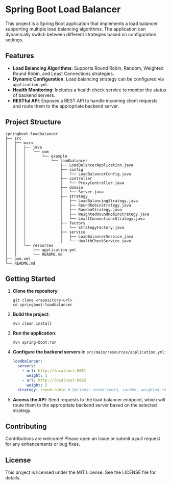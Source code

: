 # Spring Boot Load Balancer

This project is a Spring Boot application that implements a load balancer supporting multiple load balancing algorithms. The application can dynamically switch between different strategies based on configuration settings.

## Features

- **Load Balancing Algorithms**: Supports Round Robin, Random, Weighted Round Robin, and Least Connections strategies.
- **Dynamic Configuration**: Load balancing strategy can be configured via `application.yml`.
- **Health Monitoring**: Includes a health check service to monitor the status of backend servers.
- **RESTful API**: Exposes a REST API to handle incoming client requests and route them to the appropriate backend server.

## Project Structure

```
springboot-loadbalancer
├── src
│   ├── main
│   │   ├── java
│   │   │   └── com
│   │   │       └── example
│   │   │           └── loadbalancer
│   │   │               ├── LoadBalancerApplication.java
│   │   │               ├── config
│   │   │               │   └── LoadBalancerConfig.java
│   │   │               ├── controller
│   │   │               │   └── ProxyController.java
│   │   │               ├── domain
│   │   │               │   └── Server.java
│   │   │               ├── strategy
│   │   │               │   ├── LoadBalancingStrategy.java
│   │   │               │   ├── RoundRobinStrategy.java
│   │   │               │   ├── RandomStrategy.java
│   │   │               │   ├── WeightedRoundRobinStrategy.java
│   │   │               │   └── LeastConnectionsStrategy.java
│   │   │               ├── factory
│   │   │               │   └── StrategyFactory.java
│   │   │               ├── service
│   │   │               │   ├── LoadBalancerService.java
│   │   │               │   └── HealthCheckService.java
│   │   └── resources
│   │       ├── application.yml
│   │       └── README.md
├── pom.xml
└── README.md
```

## Getting Started

1. **Clone the repository**:
   ```
   git clone <repository-url>
   cd springboot-loadbalancer
   ```

2. **Build the project**:
   ```
   mvn clean install
   ```

3. **Run the application**:
   ```
   mvn spring-boot:run
   ```

4. **Configure the backend servers** in `src/main/resources/application.yml`:
   ```yaml
   loadbalancer:
     servers:
       - url: http://localhost:8081
         weight: 1
       - url: http://localhost:8082
         weight: 2
     strategy: round-robin # Options: round-robin, random, weighted-round-robin, least-connections
   ```

5. **Access the API**:
   Send requests to the load balancer endpoint, which will route them to the appropriate backend server based on the selected strategy.

## Contributing

Contributions are welcome! Please open an issue or submit a pull request for any enhancements or bug fixes.

## License

This project is licensed under the MIT License. See the LICENSE file for details.